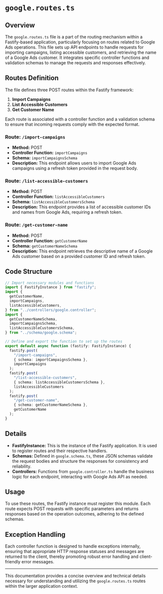 # `google.routes.ts`

## Overview

The `google.routes.ts` file is a part of the routing mechanism within a Fastify-based application, particularly focusing on routes related to Google Ads operations. This file sets up API endpoints to handle requests for importing campaigns, listing accessible customers, and retrieving the name of a Google Ads customer. It integrates specific controller functions and validation schemas to manage the requests and responses effectively.

## Routes Definition

The file defines three POST routes within the Fastify framework:

1. **Import Campaigns**
2. **List Accessible Customers**
3. **Get Customer Name**

Each route is associated with a controller function and a validation schema to ensure that incoming requests comply with the expected format.

### Route: `/import-campaigns`

- **Method:** POST
- **Controller Function:** `importCampaigns`
- **Schema:** `importCampaignsSchema`
- **Description:** This endpoint allows users to import Google Ads campaigns using a refresh token provided in the request body.

### Route: `/list-accessible-customers`

- **Method:** POST
- **Controller Function:** `listAccessibleCustomers`
- **Schema:** `listAccessibleCustomersSchema`
- **Description:** This endpoint provides a list of accessible customer IDs and names from Google Ads, requiring a refresh token.

### Route: `/get-customer-name`

- **Method:** POST
- **Controller Function:** `getCustomerName`
- **Schema:** `getCustomerNameSchema`
- **Description:** This endpoint retrieves the descriptive name of a Google Ads customer based on a provided customer ID and refresh token.

## Code Structure

```typescript
// Import necessary modules and functions
import { FastifyInstance } from "fastify";
import {
  getCustomerName,
  importCampaigns,
  listAccessibleCustomers,
} from "../controllers/google.controller";
import {
  getCustomerNameSchema,
  importCampaignsSchema,
  listAccessibleCustomersSchema,
} from "../schema/google.schema";

// Define and export the function to set up the routes
export default async function (fastify: FastifyInstance) {
  fastify.post(
    "/import-campaigns",
    { schema: importCampaignsSchema },
    importCampaigns
  );
  fastify.post(
    "/list-accessible-customers",
    { schema: listAccessibleCustomersSchema },
    listAccessibleCustomers
  );
  fastify.post(
    "/get-customer-name",
    { schema: getCustomerNameSchema },
    getCustomerName
  );
}
```

## Details

- **FastifyInstance:** This is the instance of the Fastify application. It is used to register routes and their respective handlers.
- **Schemas:** Defined in `google.schema.ts`, these JSON schemas validate the request bodies and structure the responses for consistency and reliability.
- **Controllers:** Functions from `google.controller.ts` handle the business logic for each endpoint, interacting with Google Ads API as needed.

## Usage

To use these routes, the Fastify instance must register this module. Each route expects POST requests with specific parameters and returns responses based on the operation outcomes, adhering to the defined schemas.

## Exception Handling

Each controller function is designed to handle exceptions internally, ensuring that appropriate HTTP response statuses and messages are returned to the client, thereby promoting robust error handling and client-friendly error messages.

---

This documentation provides a concise overview and technical details necessary for understanding and utilizing the `google.routes.ts` routes within the larger application context.
